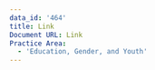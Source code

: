 ```yaml
---
data_id: '464'
title: Link
Document URL: Link
Practice Area:
  - 'Education, Gender, and Youth'
---
```

